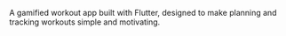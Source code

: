 A gamified workout app built with Flutter, designed to make planning and tracking workouts simple and motivating.
